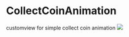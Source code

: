 # CollectCoinAnimation
customview for simple collect coin animation
![](https://i.imgur.com/TgC3Xkr.gif)

